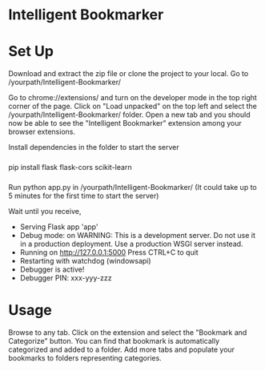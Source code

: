 # Intelligent Bookmarker

# Set Up
Download and extract the zip file or clone the project to your local.
Go to /yourpath/Intelligent-Bookmarker/

Go to chrome://extensions/ and turn on the developer mode in the top right corner of the page.
Click on "Load unpacked" on the top left and select the /yourpath/Intelligent-Bookmarker/ folder.
Open a new tab and you should now be able to see the "Intelligent Bookmarker" extension among your browser extensions.

Install dependencies in the folder to start the server
###
pip install flask flask-cors scikit-learn
###
Run python app.py in /yourpath/Intelligent-Bookmarker/ (It could take up to 5 minutes for the first time to start the server)

Wait until you receive,  

 * Serving Flask app 'app'
 * Debug mode: on
WARNING: This is a development server. Do not use it in a production deployment. Use a production WSGI server instead.
 * Running on http://127.0.0.1:5000
Press CTRL+C to quit
 * Restarting with watchdog (windowsapi)
 * Debugger is active!
 * Debugger PIN: xxx-yyy-zzz

# Usage

Browse to any tab.
Click on the extension and select the "Bookmark and Categorize" button.
You can find that bookmark is automatically categorized and added to a folder.
Add more tabs and populate your bookmarks to folders representing categories.

